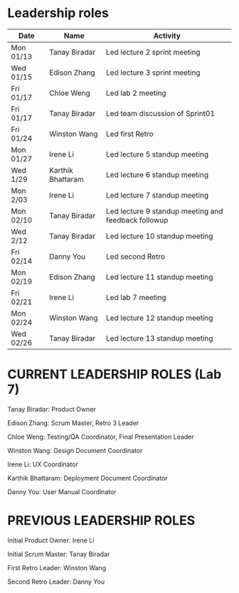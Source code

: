 # Leadership roles

| Date      | Name              | Activity                                               |
|-----------|-------------------|--------------------------------------------------------|
| Mon 01/13 | Tanay Biradar     | Led lecture 2 sprint meeting                           | 
| Wed 01/15 | Edison Zhang      | Led lecture 3 sprint meeting                           | 
| Fri 01/17 | Chloe Weng        | Led lab 2 meeting                                      | 
| Fri 01/17 | Tanay Biradar     | Led team discussion of Sprint01                        | 
| Fri 01/24 | Winston Wang      | Led first Retro                                        | 
| Mon 01/27 | Irene Li          | Led lecture 5 standup meeting                          | 
| Wed 1/29  | Karthik Bhattaram | Led lecture 6 standup meeting                          |
| Mon 2/03  | Irene Li          | Led lecture 7 standup meeting                          |
| Mon 02/10 | Tanay Biradar     | Led lecture 9 standup meeting and feedback followup    |
| Wed 2/12  | Tanay Biradar     | Led lecture 10 standup meeting                         |
| Fri 02/14 | Danny You         | Led second Retro                                       |
| Mon 02/19 | Edison Zhang      | Led lecture 11 standup meeting                         |
| Fri 02/21 | Irene Li          | Led lab 7 meeting                                      |
| Mon 02/24 | Winston Wang      | Led lecture 12 standup meeting                         |
| Wed 02/26 | Tanay Biradar     | Led lecture 13 standup meeting                         |

# CURRENT LEADERSHIP ROLES (Lab 7)
Tanay Biradar: Product Owner <br />

Edison Zhang: Scrum Master, Retro 3 Leader <br />

Chloe Weng: Testing/QA Coordinator, Final Presentation Leader <br />

Winston Wang: Design Document Coordinator <br />

Irene Li: UX Coordinator <br />

Karthik Bhattaram: Deployment Document Coordinator <br />

Danny You: User Manual Coordinator <br />

# PREVIOUS LEADERSHIP ROLES
Initial Product Owner: Irene Li <br />

Initial Scrum Master: Tanay Biradar <br />

First Retro Leader: Winston Wang <br />

Second Retro Leader: Danny You <br />


